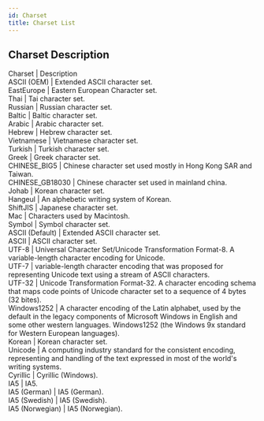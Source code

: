 ```yaml
---
id: Charset
title: Charset List
---  
```

Charset Description  
---  
Charset | Description  
ASCII (OEM) | Extended ASCII character set.  
EastEurope | Eastern European Character set.  
Thai | Tai character set.  
Russian | Russian character set.  
Baltic | Baltic character set.  
Arabic | Arabic character set.  
Hebrew | Hebrew character set.  
Vietnamese | Vietnamese character set.  
Turkish | Turkish character set.  
Greek  | Greek character set.  
CHINESE_BIG5 | Chinese character set used mostly in Hong Kong SAR and Taiwan.  
CHINESE_GB18030 | Chinese character set used in mainland china.  
Johab | Korean character set.  
Hangeul | An alphebetic writing system of Korean.  
ShiftJIS | Japanese character set.  
Mac | Characters used by Macintosh.  
Symbol | Symbol character set.  
ASCII (Default) | Extended ASCII character set.  
ASCII | ASCII character set.  
UTF-8 | Universal Character Set/Unicode Transformation Format-8. A variable-length character encoding for Unicode.  
UTF-7 | variable-length character encoding that was proposed for representing Unicode text using a stream of ASCII characters.  
UTF-32 | Unicode Transformation Format-32. A character encoding schema that maps code points of Unicode character set to a sequence of 4 bytes (32 bites).  
Windows1252 | A character encoding of the Latin alphabet, used by the default in the legacy components of Microsoft Windows in English and some other western languages. Windows1252 (the Windows 9x standard for Western European languages).  
Korean | Korean character set.  
Unicode | A computing industry standard for the consistent encoding, representing and handling of the text expressed in most of the world's writing systems.  
Cyrillic | Cyrillic (Windows).  
IA5 | IA5.  
IA5 (German) | IA5 (German).  
IA5 (Swedish) | IA5 (Swedish).  
IA5 (Norwegian) | IA5 (Norwegian).  

